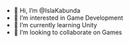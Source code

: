 - 👋 Hi, I’m @IslaKabunda
- 👀 I’m interested in Game Development 
- 🌱 I’m currently learning Unity
- 💞️ I’m looking to collaborate on Games 

<!---
IslaKabunda/IslaKabunda is a ✨ special ✨ repository because its `README.md` (this file) appears on your GitHub profile.
You can click the Preview link to take a look at your changes.
--->
